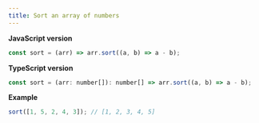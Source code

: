 ```yaml
---
title: Sort an array of numbers
---
```


**JavaScript version**

```js
const sort = (arr) => arr.sort((a, b) => a - b);
```

**TypeScript version**

```js
const sort = (arr: number[]): number[] => arr.sort((a, b) => a - b);
```

**Example**

```js
sort([1, 5, 2, 4, 3]); // [1, 2, 3, 4, 5]
```
